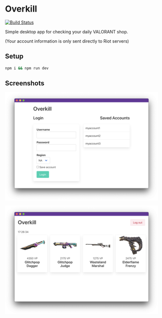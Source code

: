 # Overkill

[![Build Status](https://travis-ci.com/ctian1/overkill.svg?branch=master)](https://travis-ci.com/ctian1/overkill)

Simple desktop app for checking your daily VALORANT shop.

(Your account information is only sent directly to Riot servers)

## Setup

```sh
npm i && npm run dev
```

## Screenshots

![login screen](screenshots/login.png)

![shop screen](screenshots/shop.png)
